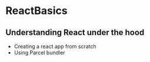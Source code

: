 # ReactBasics

## Understanding React under the hood 

- Creating a react app from scratch
- Using Parcel bundler